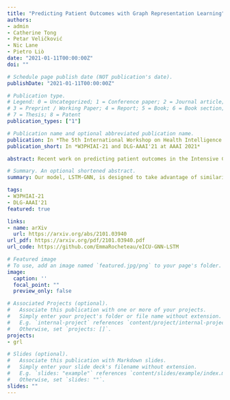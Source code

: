 ```yaml
---
title: "Predicting Patient Outcomes with Graph Representation Learning"
authors:
- admin
- Catherine Tong
- Petar Veličković
- Nic Lane
- Pietro Liò
date: "2021-01-11T00:00:00Z"
doi: ""

# Schedule page publish date (NOT publication's date).
publishDate: "2021-01-11T00:00:00Z"

# Publication type.
# Legend: 0 = Uncategorized; 1 = Conference paper; 2 = Journal article;
# 3 = Preprint / Working Paper; 4 = Report; 5 = Book; 6 = Book section;
# 7 = Thesis; 8 = Patent
publication_types: ["1"]

# Publication name and optional abbreviated publication name.
publication: In *The 5th International Workshop on Health Intelligence (W3PHIAI-21) and The Fifth International Workshop on Deep Learning on Graphs (DLG-AAAI'21) at AAAI 2021*
publication_short: In *W3PHIAI-21 and DLG-AAAI'21 at AAAI 2021*

abstract: Recent work on predicting patient outcomes in the Intensive Care Unit (ICU) has focused heavily on the physiological time series data, largely ignoring sparse data such as diagnoses and medications. When they are included, they are usually concatenated in the late stages of a model, which may struggle to learn from rarer disease patterns. Instead, we propose a strategy to exploit diagnoses as relational information by connecting similar patients in a graph. To this end, we propose LSTM-GNN for patient outcome prediction tasks a hybrid model combining Long Short-Term Memory networks (LSTMs) for extracting temporal features and Graph Neural Networks (GNNs) for extracting the patient neighbourhood information. We demonstrate that LSTM-GNNs outperform the LSTM-only baseline on length of stay prediction tasks on the eICU database. More generally, our results indicate that exploiting information from neighbouring patient cases using graph neural networks is a promising research direction, yielding tangible returns in supervised learning performance on Electronic Health Records.

# Summary. An optional shortened abstract.
summary: Our model, LSTM-GNN, is designed to take advantage of similarity between patients in the EHR (established using the diagnoses). First, it processes the time series data for each patient with the LSTM component, before sharing information within the neighbourhood of patients via the GNN. This is an alternative way of presenting diagnoses information (the common approach is to use an encoder in the late stages of a model). We found that using both methods together gains the best performance.

tags:
- W3PHIAI-21
- DLG-AAAI'21
featured: true

links:
- name: arXiv
  url: https://arxiv.org/abs/2101.03940
url_pdf: https://arxiv.org/pdf/2101.03940.pdf
url_code: https://github.com/EmmaRocheteau/eICU-GNN-LSTM

# Featured image
# To use, add an image named `featured.jpg/png` to your page's folder. 
image:
  caption: ''
  focal_point: ""
  preview_only: false

# Associated Projects (optional).
#   Associate this publication with one or more of your projects.
#   Simply enter your project's folder or file name without extension.
#   E.g. `internal-project` references `content/project/internal-project/index.md`.
#   Otherwise, set `projects: []`.
projects:
- grl

# Slides (optional).
#   Associate this publication with Markdown slides.
#   Simply enter your slide deck's filename without extension.
#   E.g. `slides: "example"` references `content/slides/example/index.md`.
#   Otherwise, set `slides: ""`.
slides: ""
---
```


